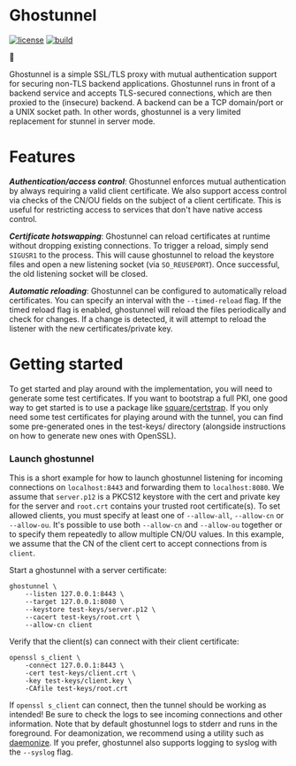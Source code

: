 Ghostunnel
==========

[![license](http://img.shields.io/badge/license-apache_2.0-red.svg?style=flat)](https://raw.githubusercontent.com/square/ghostunnel/master/LICENSE) [![build](https://img.shields.io/travis/square/ghostunnel/master.svg?style=flat)](https://travis-ci.org/square/ghostunnel)

👻

Ghostunnel is a simple SSL/TLS proxy with mutual authentication support for
securing non-TLS backend applications. Ghostunnel runs in front of a backend
service and accepts TLS-secured connections, which are then proxied to the
(insecure) backend. A backend can be a TCP domain/port or a UNIX socket path.
In other words, ghostunnel is a very limited replacement for stunnel in server
mode.

Features
========

***Authentication/access control***: Ghostunnel enforces mutual authentication
by always requiring a valid client certificate. We also support access control
via checks of the CN/OU fields on the subject of a client certificate. This is
useful for restricting access to services that don't have native access
control. 

***Certificate hotswapping***: Ghostunnel can reload certificates at runtime
without dropping existing connections. To trigger a reload, simply send
`SIGUSR1` to the process. This will cause ghostunnel to reload the keystore
files and open a new listening socket (via `SO_REUSEPORT`). Once successful,
the old listening socket will be closed.

***Automatic reloading***: Ghostunnel can be configured to automatically reload
certificates. You can specify an interval with the `--timed-reload` flag. If
the timed reload flag is enabled, ghostunnel will reload the files periodically
and check for changes. If a change is detected, it will attempt to reload the
listener with the new certificates/private key. 

Getting started
===============

To get started and play around with the implementation, you will need to 
generate some test certificates. If you want to bootstrap a full PKI, one
good way to get started is to use a package like
[square/certstrap](https://github.com/square/certstrap). If you only need
some test certificates for playing around with the tunnel, you can find
some pre-generated ones in the test-keys/ directory (alongside instructions
on how to generate new ones with OpenSSL).

### Launch ghostunnel

This is a short example for how to launch ghostunnel listening for incoming
connections on `localhost:8443` and forwarding them to `localhost:8080`. We
assume that `server.p12` is a PKCS12 keystore with the cert and private key for
the server and `root.crt` contains your trusted root certificate(s). To set
allowed clients, you must specify at least one of `--allow-all`, `--allow-cn`
or `--allow-ou`.  It's possible to use both `--allow-cn` and `--allow-ou`
together or to specify them repeatedly to allow multiple CN/OU values. In this
example, we assume that the CN of the client cert to accept connections from is
`client`.

Start a ghostunnel with a server certificate:

    ghostunnel \
        --listen 127.0.0.1:8443 \
        --target 127.0.0.1:8080 \
        --keystore test-keys/server.p12 \
        --cacert test-keys/root.crt \
        --allow-cn client

Verify that the client(s) can connect with their client certificate:

    openssl s_client \
        -connect 127.0.0.1:8443 \
        -cert test-keys/client.crt \
        -key test-keys/client.key \
        -CAfile test-keys/root.crt

If `openssl s_client` can connect, then the tunnel should be working as
intended! Be sure to check the logs to see incoming connections and other
information. Note that by default ghostunnel logs to stderr and runs in the
foreground.  For deamonization, we recommend using a utility such as
[daemonize](http://software.clapper.org/daemonize/). If you prefer, ghostunnel
also supports logging to syslog with the `--syslog` flag.
